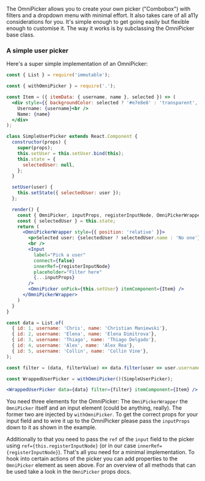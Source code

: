 The OmniPicker allows you to create your own picker ("Combobox") with filters and a dropdown menu with minimal effort. It also takes care of all a11y considerations for you. It's simple enough to get going easily but flexible enough to customise it. The way it works is by subclassing the OmniPicker base class.

### A simple user picker

Here's a super simple implementation of an OmniPicker:

```jsx
const { List } = require('immutable');

const { withOmniPicker } = require('.');

const Item = ({ itemData: { username, name }, selected }) => (
  <div style={{ backgroundColor: selected ? '#e7e8e8' : 'transparent', padding: '20px'}}>
    Username: {username}<br />
    Name: {name}
  </div>
);

class SimpleUserPicker extends React.Component {
  constructor(props) {
    super(props);
    this.setUser = this.setUser.bind(this);
    this.state = {
      selectedUser: null,
    };
  }

  setUser(user) {
    this.setState({ selectedUser: user });
  };

  render() {
    const { OmniPicker, inputProps, registerInputNode, OmniPickerWrapper } = this.props;
    const { selectedUser } = this.state;
    return (
      <OmniPickerWrapper style={{ position: 'relative' }}>
        <p>Selected user: {selectedUser ? selectedUser.name : 'No one'}</p>
        <br />
        <Input
          label="Pick a user"
          connect={false}
          innerRef={registerInputNode}
          placeholder="Filter here"
          {...inputProps}
        />
        <OmniPicker onPick={this.setUser} itemComponent={Item} />
      </OmniPickerWrapper>
    )
  }
}

const data = List.of(
  { id: 1, username: 'Chris', name: 'Christian Maniewski'},
  { id: 2, username: 'Elena', name: 'Elena Dimitrova'},
  { id: 3, username: 'Thiago', name: 'Thiago Delgado'},
  { id: 4, username: 'Alex', name: 'Alex Rea'},
  { id: 5, username: 'Collin', name: 'Collin Vine'},
);

const filter = (data, filterValue) => data.filter(user => user.username.toLowerCase().startsWith(filterValue.toLowerCase()));

const WrappedUserPicker = withOmniPicker()(SimpleUserPicker);

<WrappedUserPicker data={data} filter={filter} itemComponent={Item} />
```

You need three elements for the OmniPicker: The `OmniPickerWrapper` the `OmniPicker` itself and an input element (could be anything, really). The former two are injected by `withOmniPicker`. To get the correct props for your input field and to wire it up to the OmniPicker please pass the `inputProps` down to it as shown in the example.

Additionally to that you need to pass the `ref` of the `input` field to the picker using `ref={this.registerInputNode}` (or in our case `innerRef={registerInputNode}`). That's all you need for a minimal implementation. To hook into certain actions of the picker you can add properties to the `OmniPicker` element as seen above. For an overview of all methods that can be used take a look in the `OmniPicker` props docs.
